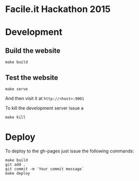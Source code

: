 # Facile.it Hackathon 2015

# Development

## Build the website

```
make build
```

## Test the website

```
make serve
```
And then visit it at `http://<host>:9001`

To kill the development server issue a

```
make kill
```

# Deploy

To deploy to the gh-pages just issue the following commands:

```
make build
git add .
git commit -m 'Your commit message`
make deploy
```
